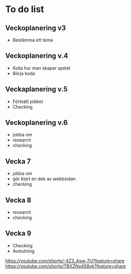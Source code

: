 # To do list
## Veckoplanering v3
+ Bestämma ett tema 


## Veckoplanering v.4
- Kolla hur man skapar spelet 
- Börja koda 


## Veckaplanering v.5 
+ Förtsätt jobbet 
+ Checking 

## Veckoplanering v.6
- jobba om
- research 
- checking 

## Vecka 7 
+ jobba om 
+ gör klart en dek av webbsidan 
+ checking 

## Vecka 8 
- research 
- checking 

## Vecka 9 
+ Checking 
+ Avslutning 

https://youtube.com/shorts/-4Z3_Asw-7U?feature=share
https://youtube.com/shorts/TBXZNx4S8vk?feature=share


